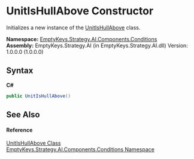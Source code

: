 # UnitIsHullAbove Constructor 
 

Initializes a new instance of the <a href="T_EmptyKeys_Strategy_AI_Components_Conditions_UnitIsHullAbove">UnitIsHullAbove</a> class.

**Namespace:**&nbsp;<a href="N_EmptyKeys_Strategy_AI_Components_Conditions">EmptyKeys.Strategy.AI.Components.Conditions</a><br />**Assembly:**&nbsp;EmptyKeys.Strategy.AI (in EmptyKeys.Strategy.AI.dll) Version: 1.0.0.0 (1.0.0.0)

## Syntax

**C#**<br />
``` C#
public UnitIsHullAbove()
```


## See Also


#### Reference
<a href="T_EmptyKeys_Strategy_AI_Components_Conditions_UnitIsHullAbove">UnitIsHullAbove Class</a><br /><a href="N_EmptyKeys_Strategy_AI_Components_Conditions">EmptyKeys.Strategy.AI.Components.Conditions Namespace</a><br />